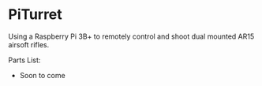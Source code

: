 # PiTurret

Using a Raspberry Pi 3B+ to remotely control and shoot dual mounted AR15 airsoft rifles.

Parts List:
   - Soon to come 
